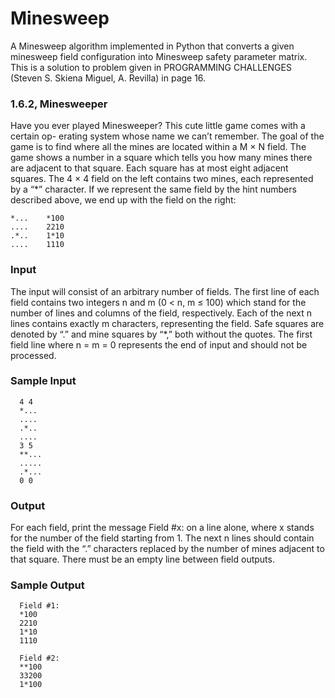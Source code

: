 # Minesweep
A Minesweep algorithm implemented in Python that converts a given minesweep field configuration into Minesweep safety parameter matrix. This is a solution to problem given in PROGRAMMING CHALLENGES (Steven S. Skiena Miguel, A. Revilla) in page 16.

### 1.6.2, Minesweeper

Have you ever played Minesweeper? This cute little game comes with a certain op-
erating system whose name we can’t remember. The goal of the game is to find where
all the mines are located within a M × N field.
The game shows a number in a square which tells you how many mines there are
adjacent to that square. Each square has at most eight adjacent squares. The 4 × 4 field
on the left contains two mines, each represented by a “*” character. If we represent the
same field by the hint numbers described above, we end up with the field on the right:

    *...    *100
    ....    2210
    .*..    1*10
    ....    1110

### Input
The input will consist of an arbitrary number of fields. The first line of each field
contains two integers n and m (0 < n, m ≤ 100) which stand for the number of lines
and columns of the field, respectively. Each of the next n lines contains exactly m
characters, representing the field.
Safe squares are denoted by “.” and mine squares by “*,” both without the quotes.
The first field line where n = m = 0 represents the end of input and should not be
processed.

### Sample Input 
      4 4
      *...
      ....
      .*..
      ....
      3 5
      **...
      .....
      .*...
      0 0

### Output
For each field, print the message Field #x: on a line alone, where x stands for the
number of the field starting from 1. The next n lines should contain the field with the
“.” characters replaced by the number of mines adjacent to that square. There must
be an empty line between field outputs.

### Sample Output
      Field #1:
      *100
      2210
      1*10
      1110
      
      Field #2:
      **100
      33200
      1*100
